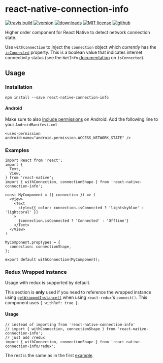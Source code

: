 # react-native-connection-info

[![travis build](https://img.shields.io/travis/zaromev/react-native-connection-info.svg?style=flat)](https://travis-ci.org/zaromev/react-native-connection-info)
[![version](https://img.shields.io/npm/v/react-native-connection-info.svg?style=flat)](https://www.npmjs.com/package/react-native-connection-info)
[![downloads](https://img.shields.io/npm/dm/react-native-connection-info.svg?style=flat)](https://npm-stat.com/charts.html?package=react-native-connection-info&from=2016-08-22)
[![MIT license](https://img.shields.io/npm/l/react-native-connection-info.svg?style=flat)](http://opensource.org/licenses/MIT)
[![github](https://img.shields.io/github/stars/zaromev/react-native-connection-info.svg?style=social&label=Star)](https://github.com/zaromev/react-native-connection-info)

Higher order component for React Native to detect network connection state.

Use `withConnection` to inject the `connection` object which _currently_ has the [`isConnected`](https://facebook.github.io/react-native/docs/netinfo.html#isconnected) property.
This is a boolean value that indicates internet connectivity status (see the `NetInfo` [documentation](https://facebook.github.io/react-native/docs/netinfo.html#isconnected) on `isConnected`).

## Usage

### Installation

```
npm install --save react-native-connection-info
```

#### Android
Make sure to also [include permissions](https://facebook.github.io/react-native/docs/netinfo.html#android) on Android. Add the following line to your `AndroidManifest.xml`

```
<uses-permission android:name="android.permission.ACCESS_NETWORK_STATE" />
```

### Examples

```
import React from 'react';
import {
  Text,
  View,
} from 'react-native';
import { withConnection, connectionShape } from 'react-native-connection-info';

const MyComponent = ({ connection }) => (
  <View>
    <Text
      style={{ color: connection.isConnected ? 'lightskyblue' : 'lightcoral' }}
    >
      {connection.isConnected ? 'Connected' : 'Offline'}
    </Text>
  </View>
)

MyComponent.propTypes = {
  connection: connectionShape,
};

export default withConnection(MyComponent);
```

### Redux Wrapped Instance

Usage with redux is supported by default. 

This section is **only** used if you need to reference the wrapped instance using [`getWrappedInstance()`](https://github.com/reactjs/react-redux/blob/master/docs/api.md#getwrappedinstance-reactcomponent) when using `react-redux`'s `connect()`. This component uses `{ withRef: true }`.

#### Usage

```
// instead of importing from 'react-native-connection-info'
// import { withConnection, connectionShape } from 'react-native-connection-info';
// just add /redux
import { withConnection, connectionShape } from 'react-native-connection-info/redux';
```

The rest is the same as in the first [example](#examples).
